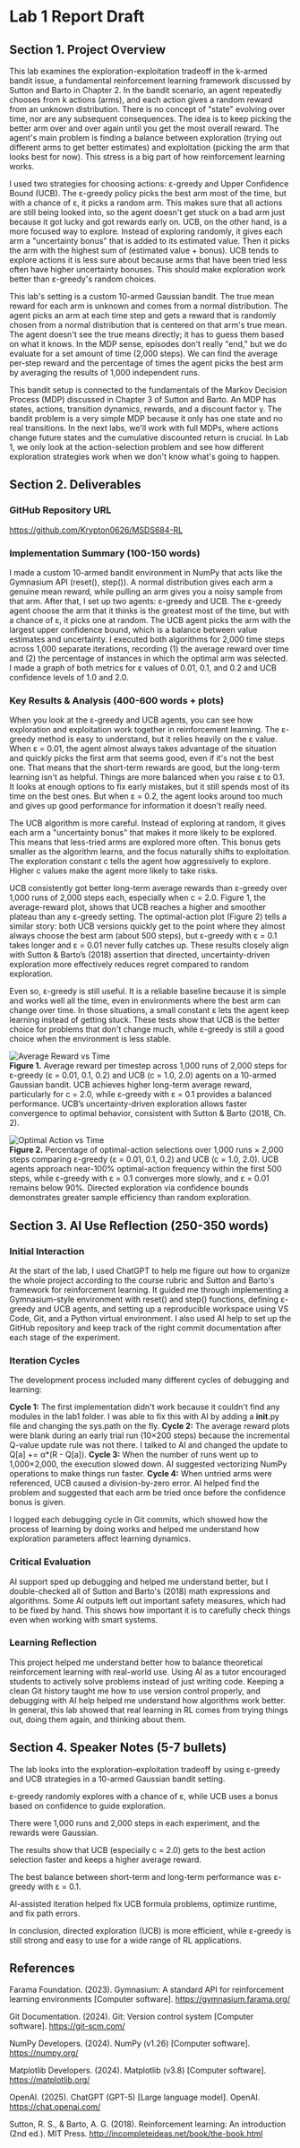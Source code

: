 # Lab 1 Report Draft

## Section 1. Project Overview 
This lab examines the exploration-exploitation tradeoff in the k-armed bandit issue, a fundamental reinforcement learning framework discussed by Sutton and Barto in Chapter 2. In the bandit scenario, an agent repeatedly chooses from k actions (arms), and each action gives a random reward from an unknown distribution. There is no concept of "state" evolving over time, nor are any subsequent consequences.   The idea is to keep picking the better arm over and over again until you get the most overall reward.  The agent's main problem is finding a balance between exploration (trying out different arms to get better estimates) and exploitation (picking the arm that looks best for now).  This stress is a big part of how reinforcement learning works.

I used two strategies for choosing actions: ε-greedy and Upper Confidence Bound (UCB). The ε-greedy policy picks the best arm most of the time, but with a chance of ε, it picks a random arm. This makes sure that all actions are still being looked into, so the agent doesn't get stuck on a bad arm just because it got lucky and got rewards early on. UCB, on the other hand, is a more focused way to explore. Instead of exploring randomly, it gives each arm a "uncertainty bonus" that is added to its estimated value. Then it picks the arm with the highest sum of (estimated value + bonus). UCB tends to explore actions it is less sure about because arms that have been tried less often have higher uncertainty bonuses. This should make exploration work better than ε-greedy's random choices.

This lab's setting is a custom 10-armed Gaussian bandit. The true mean reward for each arm is unknown and comes from a normal distribution. The agent picks an arm at each time step and gets a reward that is randomly chosen from a normal distribution that is centered on that arm's true mean. The agent doesn't see the true means directly; it has to guess them based on what it knows. In the MDP sense, episodes don't really "end," but we do evaluate for a set amount of time (2,000 steps). We can find the average per-step reward and the percentage of times the agent picks the best arm by averaging the results of 1,000 independent runs.

This bandit setup is connected to the fundamentals of the Markov Decision Process (MDP) discussed in Chapter 3 of Sutton and Barto.  An MDP has states, actions, transition dynamics, rewards, and a discount factor γ. The bandit problem is a very simple MDP because it only has one state and no real transitions. In the next labs, we'll work with full MDPs, where actions change future states and the cumulative discounted return is crucial. In Lab 1, we only look at the action-selection problem and see how different exploration strategies work when we don't know what's going to happen.

## Section 2. Deliverables
### GitHub Repository URL
https://github.com/Krypton0626/MSDS684-RL 

### Implementation Summary (100-150 words)
I made a custom 10-armed bandit environment in NumPy that acts like the Gymnasium API (reset(), step()). A normal distribution gives each arm a genuine mean reward, while pulling an arm gives you a noisy sample from that arm. After that, I set up two agents: ε-greedy and UCB. The ε-greedy agent choose the arm that it thinks is the greatest most of the time, but with a chance of ε, it picks one at random. The UCB agent picks the arm with the largest upper confidence bound, which is a balance between value estimates and uncertainty. I executed both algorithms for 2,000 time steps across 1,000 separate iterations, recording (1) the average reward over time and (2) the percentage of instances in which the optimal arm was selected. I made a graph of both metrics for ε values of 0.01, 0.1, and 0.2 and UCB confidence levels of 1.0 and 2.0.

### Key Results & Analysis (400-600 words + plots)
When you look at the ε-greedy and UCB agents, you can see how exploration and exploitation work together in reinforcement learning. The ε-greedy method is easy to understand, but it relies heavily on the ε value. When ε = 0.01, the agent almost always takes advantage of the situation and quickly picks the first arm that seems good, even if it's not the best one. That means that the short-term rewards are good, but the long-term learning isn't as helpful. Things are more balanced when you raise ε to 0.1. It looks at enough options to fix early mistakes, but it still spends most of its time on the best ones. But when ε = 0.2, the agent looks around too much and gives up good performance for information it doesn't really need.

The UCB algorithm is more careful.  Instead of exploring at random, it gives each arm a "uncertainty bonus" that makes it more likely to be explored. This means that less-tried arms are explored more often.  This bonus gets smaller as the algorithm learns, and the focus naturally shifts to exploitation.  The exploration constant c tells the agent how aggressively to explore. Higher c values make the agent more likely to take risks.

UCB consistently got better long-term average rewards than ε-greedy over 1,000 runs of 2,000 steps each, especially when c = 2.0.  Figure 1, the average-reward plot, shows that UCB reaches a higher and smoother plateau than any ε-greedy setting.  The optimal-action plot (Figure 2) tells a similar story: both UCB versions quickly get to the point where they almost always choose the best arm (about 500 steps), but ε-greedy with ε = 0.1 takes longer and ε = 0.01 never fully catches up.  These results closely align with Sutton & Barto’s (2018) assertion that directed, uncertainty-driven exploration more effectively reduces regret compared to random exploration.

Even so, ε-greedy is still useful.  It is a reliable baseline because it is simple and works well all the time, even in environments where the best arm can change over time.  In those situations, a small constant ε lets the agent keep learning instead of getting stuck.  These tests show that UCB is the better choice for problems that don't change much, while ε-greedy is still a good choice when the environment is less stable.

![Average Reward vs Time](lab1/figs/avg_reward_vs_time.png)  
**Figure 1.** Average reward per timestep across 1,000 runs of 2,000 steps for ε-greedy (ε = 0.01, 0.1, 0.2) and UCB (c = 1.0, 2.0) agents on a 10-armed Gaussian bandit. UCB achieves higher long-term average reward, particularly for c = 2.0, while ε-greedy with ε = 0.1 provides a balanced performance. UCB’s uncertainty-driven exploration allows faster convergence to optimal behavior, consistent with Sutton & Barto (2018, Ch. 2).  

![Optimal Action vs Time](lab1/figs/optimal_action_vs_time.png)  
**Figure 2.** Percentage of optimal-action selections over 1,000 runs × 2,000 steps comparing ε-greedy (ε = 0.01, 0.1, 0.2) and UCB (c = 1.0, 2.0). UCB agents approach near-100% optimal-action frequency within the first 500 steps, while ε-greedy with ε = 0.1 converges more slowly, and ε = 0.01 remains below 90%. Directed exploration via confidence bounds demonstrates greater sample efficiency than random exploration.


## Section 3. AI Use Reflection (250-350 words)
### Initial Interaction

At the start of the lab, I used ChatGPT to help me figure out how to organize the whole project according to the course rubric and Sutton and Barto's framework for reinforcement learning. It guided me through implementing a Gymnasium-style environment with reset() and step() functions, defining ε-greedy and UCB agents, and setting up a reproducible workspace using VS Code, Git, and a Python virtual environment. I also used AI help to set up the GitHub repository and keep track of the right commit documentation after each stage of the experiment.

### Iteration Cycles

The development process included many different cycles of debugging and learning:

 **Cycle 1:** The first implementation didn't work because it couldn't find any modules in the lab1 folder. I was able to fix this with AI by adding a __init__.py file and changing the sys.path on the fly.
 **Cycle 2:** The average reward plots were blank during an early trial run (10×200 steps) because the incremental Q-value update rule was not there. I talked to AI and changed the update to Q[a] += α*(R - Q[a]).
 **Cycle 3:** When the number of runs went up to 1,000×2,000, the execution slowed down. AI suggested vectorizing NumPy operations to make things run faster.
 **Cycle 4:** When untried arms were referenced, UCB caused a division-by-zero error. AI helped find the problem and suggested that each arm be tried once before the confidence bonus is given.

 I logged each debugging cycle in Git commits, which showed how the process of learning by doing works and helped me understand how exploration parameters affect learning dynamics.

### Critical Evaluation

AI support sped up debugging and helped me understand better, but I double-checked all of Sutton and Barto's (2018) math expressions and algorithms. Some AI outputs left out important safety measures, which had to be fixed by hand. This shows how important it is to carefully check things even when working with smart systems.

### Learning Reflection

This project helped me understand better how to balance theoretical reinforcement learning with real-world use. Using AI as a tutor encouraged students to actively solve problems instead of just writing code. Keeping a clean Git history taught me how to use version control properly, and debugging with AI help helped me understand how algorithms work better. In general, this lab showed that real learning in RL comes from trying things out, doing them again, and thinking about them.

## Section 4. Speaker Notes (5-7 bullets)

The lab looks into the exploration–exploitation tradeoff by using ε-greedy and UCB strategies in a 10-armed Gaussian bandit setting.

 ε-greedy randomly explores with a chance of ε, while UCB uses a bonus based on confidence to guide exploration.

 There were 1,000 runs and 2,000 steps in each experiment, and the rewards were Gaussian.

 The results show that UCB (especially c = 2.0) gets to the best action selection faster and keeps a higher average reward.

 The best balance between short-term and long-term performance was ε-greedy with ε = 0.1.

 AI-assisted iteration helped fix UCB formula problems, optimize runtime, and fix path errors.

 In conclusion, directed exploration (UCB) is more efficient, while ε-greedy is still strong and easy to use for a wide range of RL applications.


## References

Farama Foundation. (2023). Gymnasium: A standard API for reinforcement learning environments [Computer software]. https://gymnasium.farama.org/

Git Documentation. (2024). Git: Version control system [Computer software]. https://git-scm.com/

NumPy Developers. (2024). NumPy (v1.26) [Computer software]. https://numpy.org/

Matplotlib Developers. (2024). Matplotlib (v3.8) [Computer software]. https://matplotlib.org/

OpenAI. (2025). ChatGPT (GPT-5) [Large language model]. OpenAI. https://chat.openai.com/

Sutton, R. S., & Barto, A. G. (2018). Reinforcement learning: An introduction (2nd ed.). MIT Press. http://incompleteideas.net/book/the-book.html
